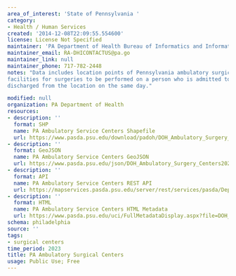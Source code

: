 ```yaml
---
area_of_interest: 'State of Pennsylvania '
category:
- Health / Human Services
created: '2014-12-08T22:09:55.554600'
license: License Not Specified
maintainer: 'PA Department of Health Bureau of Informatics and Information Technology'
maintainer_email: RA-DHICONTACTUS@pa.go
maintainer_link: null
maintainer_phone: 717-782-2448
notes: "Data includes location points of Pennsylvania ambulatory surgical centers,
facilities for surgeries to be performed on a person who is admitted to and
discharged from the location on the same day."

modified: null
organization: PA Department of Health
resources:
- description: ''
  format: SHP
  name: PA Ambulatory Service Centers Shapefile
  url: https://www.pasda.psu.edu/download/padoh/DOH_Ambulatory_Surgery_Centers202311.zip
- description: ''
  format: GeoJSON
  name: PA Ambulatory Service Centers GeoJSON
  url: https://www.pasda.psu.edu/json/DOH_Ambulatory_Surgery_Centers202311.geojson
- description: ''
  format: API
  name: PA Ambulatory Service Centers REST API
  url: https://mapservices.pasda.psu.edu/server/rest/services/pasda/DepHealth/MapServer
- description: ''
  format: HTML
  name: PA Ambulatory Service Centers HTML Metadata
  url: https://www.pasda.psu.edu/uci/FullMetadataDisplay.aspx?file=DOH_Ambulatory_Surgery_Centers202311.xml
schema: philadelphia
source: ''
tags: 
- surgical centers
time_period: 2023
title: PA Ambulatory Surgical Centers
usage: Public Use; Free
---
```

